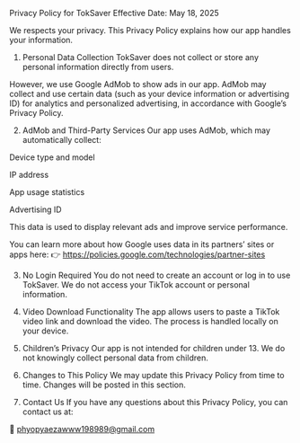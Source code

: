 Privacy Policy for TokSaver
Effective Date: May 18, 2025

We respects your privacy. This Privacy Policy explains how our app handles your information.

1. Personal Data Collection
TokSaver does not collect or store any personal information directly from users.

However, we use Google AdMob to show ads in our app. AdMob may collect and use certain data (such as your device information or advertising ID) for analytics and personalized advertising, in accordance with Google’s Privacy Policy.

2. AdMob and Third-Party Services
Our app uses AdMob, which may automatically collect:

Device type and model

IP address

App usage statistics

Advertising ID

This data is used to display relevant ads and improve service performance.

You can learn more about how Google uses data in its partners’ sites or apps here:
👉 https://policies.google.com/technologies/partner-sites

3. No Login Required
You do not need to create an account or log in to use TokSaver. We do not access your TikTok account or personal information.

4. Video Download Functionality
The app allows users to paste a TikTok video link and download the video. The process is handled locally on your device.

5. Children’s Privacy
Our app is not intended for children under 13. We do not knowingly collect personal data from children.

6. Changes to This Policy
We may update this Privacy Policy from time to time. Changes will be posted in this section.

7. Contact Us
If you have any questions about this Privacy Policy, you can contact us at:

📧 phyopyaezawww198989@gmail.com
